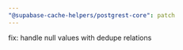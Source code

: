 ```yaml
---
"@supabase-cache-helpers/postgrest-core": patch
---
```


fix: handle null values with dedupe relations
